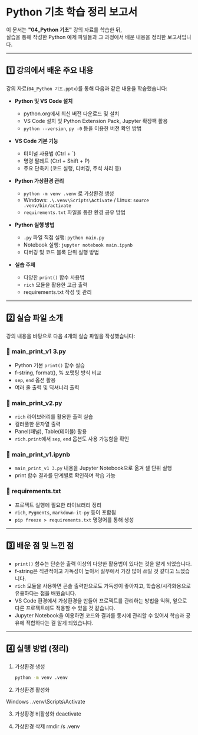 # Python 기초 학습 정리 보고서

이 문서는 **"04_Python 기초"** 강의 자료를 학습한 뒤,  
실습을 통해 작성한 Python 예제 파일들과 그 과정에서 배운 내용을 정리한 보고서입니다.  

---

## 1️⃣ 강의에서 배운 주요 내용

강의 자료(`04_Python 기초.pptx`)를 통해 다음과 같은 내용을 학습했습니다:

- **Python 및 VS Code 설치**
  - python.org에서 최신 버전 다운로드 및 설치
  - VS Code 설치 및 Python Extension Pack, Jupyter 확장팩 활용
  - `python --version`, `py -0` 등을 이용한 버전 확인 방법

- **VS Code 기본 기능**
  - 터미널 사용법 (Ctrl + `)
  - 명령 팔레트 (Ctrl + Shift + P)
  - 주요 단축키 (코드 실행, 디버깅, 주석 처리 등)

- **Python 가상환경 관리**
  - `python -m venv .venv` 로 가상환경 생성
  - Windows: `.\.venv\Scripts\Activate` / Linux: `source .venv/bin/activate`
  - `requirements.txt` 파일을 통한 환경 공유 방법

- **Python 실행 방법**
  - `.py` 파일 직접 실행: `python main.py`
  - Notebook 실행: `jupyter notebook main.ipynb`
  - 디버깅 및 코드 블록 단위 실행 방법

- **실습 주제**
  - 다양한 `print()` 함수 사용법
  - `rich` 모듈을 활용한 고급 출력
  - requirements.txt 작성 및 관리

---

## 2️⃣ 실습 파일 소개

강의 내용을 바탕으로 다음 4개의 실습 파일을 작성했습니다:

### 📄 main_print_v1 3.py
- Python 기본 `print()` 함수 실습
- f-string, format(), % 포맷팅 방식 비교
- `sep`, `end` 옵션 활용
- 여러 줄 출력 및 딕셔너리 출력

### 📄 main_print_v2.py
- `rich` 라이브러리를 활용한 출력 실습
- 컬러풀한 문자열 출력
- Panel(패널), Table(테이블) 활용
- `rich.print`에서 `sep`, `end` 옵션도 사용 가능함을 확인

### 📄 main_print_v1.ipynb
- `main_print_v1 3.py` 내용을 Jupyter Notebook으로 옮겨 셀 단위 실행
- print 함수 결과를 단계별로 확인하며 학습 가능

### 📄 requirements.txt
- 프로젝트 실행에 필요한 라이브러리 정리
- `rich`, `Pygments`, `markdown-it-py` 등이 포함됨
- `pip freeze > requirements.txt` 명령어를 통해 생성

---

## 3️⃣ 배운 점 및 느낀 점

- `print()` 함수는 단순한 출력 이상의 다양한 활용법이 있다는 것을 알게 되었습니다.
- f-string은 직관적이고 가독성이 높아서 실무에서 가장 많이 쓰일 것 같다고 느꼈습니다.
- `rich` 모듈을 사용하면 콘솔 출력만으로도 가독성이 좋아지고, 학습용/시각화용으로 유용하다는 점을 배웠습니다.
- VS Code 환경에서 가상환경을 만들어 프로젝트를 관리하는 방법을 익혀, 앞으로 다른 프로젝트에도 적용할 수 있을 것 같습니다.
- Jupyter Notebook을 이용하면 코드와 결과를 동시에 관리할 수 있어서 학습과 공유에 적합하다는 걸 알게 되었습니다.

---

## 4️⃣ 실행 방법 (정리)

1. 가상환경 생성
   ```bash
   python -m venv .venv
2. 가상환경 활성화

Windows
.\.venv\Scripts\Activate

3. 가상황경 비활성화
deactivate

4. 가상환경 삭제
rmdir /s .venv